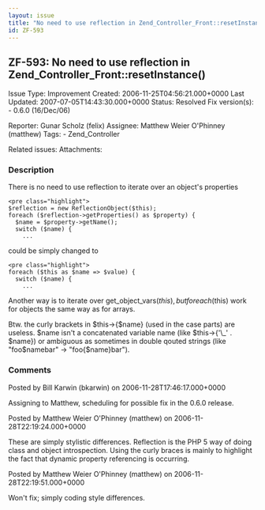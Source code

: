```yaml
---
layout: issue
title: "No need to use reflection in Zend_Controller_Front::resetInstance()"
id: ZF-593
---
```


ZF-593: No need to use reflection in Zend\_Controller\_Front::resetInstance()
-----------------------------------------------------------------------------

 Issue Type: Improvement Created: 2006-11-25T04:56:21.000+0000 Last Updated: 2007-07-05T14:43:30.000+0000 Status: Resolved Fix version(s): - 0.6.0 (16/Dec/06)
 
 Reporter:  Gunar Scholz (felix)  Assignee:  Matthew Weier O'Phinney (matthew)  Tags: - Zend\_Controller
 
 Related issues: 
 Attachments: 
### Description

There is no need to use reflection to iterate over an object's properties

 
    <pre class="highlight">
    $reflection = new ReflectionObject($this);
    foreach ($reflection->getProperties() as $property) {
      $name = $property->getName();
      switch ($name) {
        ...


could be simply changed to

 
    <pre class="highlight">
    foreach ($this as $name => $value) {
      switch ($name) {
        ...


Another way is to iterate over get\_object\_vars($this), but foreach($this) work for objects the same way as for arrays.

Btw. the curly brackets in $this->{$name} (used in the case parts) are useless. $name isn't a concatenated variable name (like $this->{'\_' . $name}) or ambiguous as sometimes in double qouted strings (like "foo$namebar" -> "foo{$name}bar").

 

 

### Comments

Posted by Bill Karwin (bkarwin) on 2006-11-28T17:46:17.000+0000

Assigning to Matthew, scheduling for possible fix in the 0.6.0 release.

 

 

Posted by Matthew Weier O'Phinney (matthew) on 2006-11-28T22:19:24.000+0000

These are simply stylistic differences. Reflection is the PHP 5 way of doing class and object introspection. Using the curly braces is mainly to highlight the fact that dynamic property referencing is occurring.

 

 

Posted by Matthew Weier O'Phinney (matthew) on 2006-11-28T22:19:51.000+0000

Won't fix; simply coding style differences.

 

 